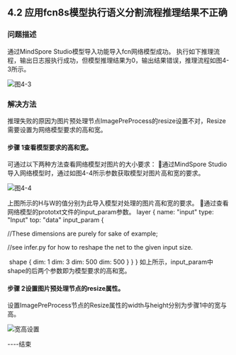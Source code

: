 ## 4.2 应用fcn8s模型执行语义分割流程推理结果不正确
### 问题描述
通过MindSpore Studio模型导入功能导入fcn网络模型成功。
执行如下推理流程，输出日志报执行成功，但模型推理结果为0，输出结果错误，推理流程如图4-3所示。

![图4-3](https://gitee.com/Atlas200DK/FAQ/raw/master/part4/img/4-3.png)


### 解决方法
推理失败的原因为图片预处理节点ImagePreProcess的resize设置不对，Resize需要设置为网络模型要求的高和宽。
#### 步骤 1查看模型要求的高和宽。
可通过以下两种方法查看网络模型对图片的大小要求：
通过MindSpore Studio导入网络模型时，通过如图4-4所示参数获取模型对图片高和宽的要求。

![图4-4 ](https://gitee.com/Atlas200DK/FAQ/raw/master/part4/img/4-4.png)

上图所示的H与W的值分别为此导入模型对处理的图片高和宽的要求。
通过查看网络模型的prototxt文件的input_param参数。
layer { 
  name: "input" 
  type: "Input" 
  top: "data" 
  input_param { 

//These dimensions are purely for sake of example; 

//see infer.py for how to reshape the net to the given input size. 

​    shape { dim: 1 dim: 3 dim: 500 dim: 500 } 
  } 
}
如上所示，input_param中shape的后两个参数即为模型要求的高和宽。

#### 步骤 2设置图片预处理节点的resize属性。
设置ImagePreProcess节点的Resize属性的width与height分别为步骤1中的宽与高。

![宽高设置](https://gitee.com/Atlas200DK/FAQ/raw/master/part4/img/4-2-2.png)



----结束

